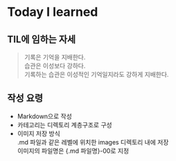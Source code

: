 # Today I learned  

## **TIL**에 임하는 자세
  > 기록은 기억을 지배한다.  
  > 습관은 이성보다 강하다.  
  > 기록하는 습관은 이성적인 기억일지라도 강하게 지배한다.  

## 작성 요령  
  - Markdown으로 작성  
  - 카테고리는 디렉토리 계층구조로 구성  
  - 이미지 저장 방식  
    .md 파일과 같은 레벨에 위치한 images 디렉토리 내에 저장  
    이미지의 파일명은 {.md 파일명}-00로 지정  